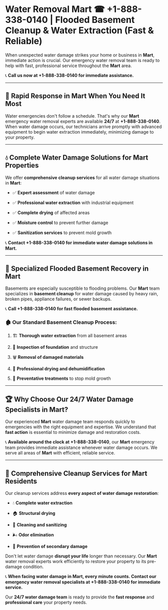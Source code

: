 # Water Removal Mart ☎ +1-888-338-0140 | Flooded Basement Cleanup & Water Extraction (Fast & Reliable)

When unexpected water damage strikes your home or business in **Mart**, immediate action is crucial. Our emergency water removal team is ready to help with fast, professional service throughout the **Mart** area. 

📞 **Call us now at +1-888-338-0140 for immediate assistance.**
---
## 🚀 Rapid Response in Mart When You Need It Most
Water emergencies don't follow a schedule. That's why our **Mart** emergency water removal experts are available **24/7** at **+1-888-338-0140**. When water damage occurs, our technicians arrive promptly with advanced equipment to begin water extraction immediately, minimizing damage to your property.
---
## 💧 Complete Water Damage Solutions for Mart Properties
We offer **comprehensive cleanup services** for all water damage situations in **Mart**:
- ✅ **Expert assessment** of water damage  
- ✅ **Professional water extraction** with industrial equipment  
- ✅ **Complete drying** of affected areas  
- ✅ **Moisture control** to prevent further damage  
- ✅ **Sanitization services** to prevent mold growth  
📞 **Contact +1-888-338-0140 for immediate water damage solutions in Mart.**
---
## 🌊 Specialized Flooded Basement Recovery in Mart
Basements are especially susceptible to flooding problems. Our **Mart** team specializes in **basement cleanup** for water damage caused by heavy rain, broken pipes, appliance failures, or sewer backups. 
📞 **Call +1-888-338-0140 for fast flooded basement assistance.**
### 🏚️ Our Standard Basement Cleanup Process:
1. 🏗️ **Thorough water extraction** from all basement areas  
2. 🔎 **Inspection of foundation** and structure  
3. 🗑️ **Removal of damaged materials**  
4. 💨 **Professional drying and dehumidification**  
5. 🚫 **Preventative treatments** to stop mold growth  
---
## 🏆 Why Choose Our 24/7 Water Damage Specialists in Mart?
Our experienced **Mart** water damage team responds quickly to emergencies with the right equipment and expertise. We understand that **fast action** is essential to minimize damage and restoration costs.
📞 **Available around the clock at +1-888-338-0140**, our **Mart** emergency team provides immediate assistance whenever water damage occurs. We serve all areas of **Mart** with efficient, reliable service.
---
## 🧹 Comprehensive Cleanup Services for Mart Residents
Our cleanup services address **every aspect of water damage restoration**:
- 💧 **Complete water extraction**  
- 🏠 **Structural drying**  
- 🧼 **Cleaning and sanitizing**  
- 🌬️ **Odor elimination**  
- 🚫 **Prevention of secondary damage**  
Don't let water damage **disrupt your life** longer than necessary. Our **Mart** water removal experts work efficiently to restore your property to its pre-damage condition.
📞 **When facing water damage in Mart, every minute counts. Contact our emergency water removal specialists at +1-888-338-0140 for immediate service.**
Our **24/7 water damage team** is ready to provide the **fast response** and **professional care** your property needs.
